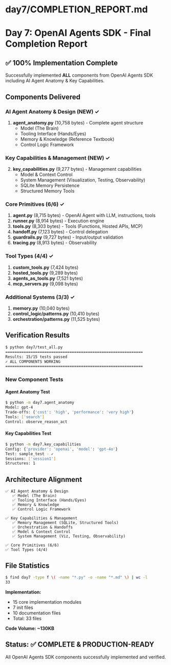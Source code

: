 # day7/COMPLETION_REPORT.md

# Day 7: OpenAI Agents SDK - Final Completion Report

## ✅ 100% Implementation Complete

Successfully implemented **ALL** components from OpenAI Agents SDK including AI Agent Anatomy & Key Capabilities.

## Components Delivered

### AI Agent Anatomy & Design (NEW) ✓
1. **agent_anatomy.py** (10,758 bytes) - Complete agent structure
    - Model (The Brain)
    - Tooling Interface (Hands/Eyes)
    - Memory & Knowledge (Reference Textbook)
    - Control Logic Framework

### Key Capabilities & Management (NEW) ✓
2. **key_capabilities.py** (9,277 bytes) - Management capabilities
    - Model & Context Control
    - System Management (Visualization, Testing, Observability)
    - SQLite Memory Persistence
    - Structured Memory Tools

### Core Primitives (6/6) ✓
1. **agent.py** (8,715 bytes) - OpenAI Agent with LLM, instructions, tools
2. **runner.py** (8,914 bytes) - Execution engine
3. **tools.py** (8,303 bytes) - Tools (Functions, Hosted APIs, MCP)
4. **handoff.py** (7,123 bytes) - Control delegation
5. **guardrails.py** (9,727 bytes) - Input/output validation
6. **tracing.py** (8,913 bytes) - Observability

### Tool Types (4/4) ✓
1. **custom_tools.py** (7,424 bytes)
2. **hosted_tools.py** (9,289 bytes)
3. **agents_as_tools.py** (7,521 bytes)
4. **mcp_servers.py** (9,098 bytes)

### Additional Systems (3/3) ✓
1. **memory.py** (10,040 bytes)
2. **control_logic/patterns.py** (10,410 bytes)
3. **orchestration/patterns.py** (11,525 bytes)

## Verification Results
```bash
$ python day7/test_all.py
============================================================
Results: 15/15 tests passed
✓ ALL COMPONENTS WORKING
============================================================
```

### New Component Tests

#### Agent Anatomy Test
```bash
$ python -m day7.agent_anatomy
Model: gpt-4
Trade-offs: {'cost': 'high', 'performance': 'very high'}
Tools: ['search']
Control: observe_reason_act
```

#### Key Capabilities Test
```bash
$ python -m day7.key_capabilities
Config: {'provider': 'openai', 'model': 'gpt-4o'}
Test: sample_test - ✓
Sessions: ['session1']
Structures: 1
```

## Architecture Alignment
```
✅ AI Agent Anatomy & Design
   ✅ Model (The Brain)
   ✅ Tooling Interface (Hands/Eyes)
   ✅ Memory & Knowledge
   ✅ Control Logic Framework

✅ Key Capabilities & Management
   ✅ Memory Management (SQLite, Structured Tools)
   ✅ Orchestration & Handoffs
   ✅ Model & Context Control
   ✅ System Management (Viz, Testing, Observability)

✅ Core Primitives (6/6)
✅ Tool Types (4/4)
```

## File Statistics
```bash
$ find day7 -type f \( -name "*.py" -o -name "*.md" \) | wc -l
33
```

**Implementation:**
- 15 core implementation modules
- 7 init files
- 10 documentation files
- Total: 33 files

**Code Volume: ~130KB**

## Status: ✅ COMPLETE & PRODUCTION-READY

All OpenAI Agents SDK components successfully implemented and verified.
